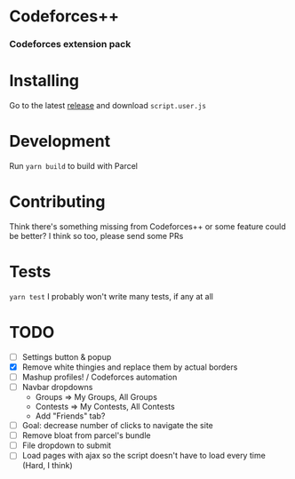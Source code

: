 # Codeforces++
### Codeforces extension pack

# Installing
Go to the latest [release](https://github.com/LeoRiether/CodeforcesPP/releases/) and download `script.user.js`

# Development
Run `yarn build` to build with Parcel

# Contributing
Think there's something missing from Codeforces++ or some feature could be better? I think so too, please send some PRs

# Tests
`yarn test`
I probably won't write many tests, if any at all

# TODO
+ [ ] Settings button & popup
+ [x] Remove white thingies and replace them by actual borders
+ [ ] Mashup profiles! / Codeforces automation
+ [ ] Navbar dropdowns
    + Groups => My Groups, All Groups
    + Contests => My Contests, All Contests
    + Add "Friends" tab?
+ [ ] Goal: decrease number of clicks to navigate the site
+ [ ] Remove bloat from parcel's bundle
+ [ ] File dropdown to submit
+ [ ] Load pages with ajax so the script doesn't have to load every time (Hard, I think)